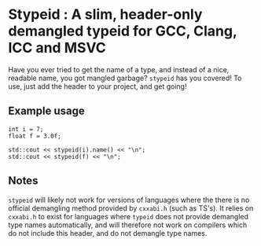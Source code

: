 # Stypeid : A slim, header-only demangled typeid for GCC, Clang, ICC and MSVC

Have you ever tried to get the name of a type, and instead of a nice, readable name, you got mangled garbage?
``stypeid`` has you covered! To use, just add the header to your project, and get going!

## Example usage

```
int i = 7;
float f = 3.0f;

std::cout << stypeid(i).name() << "\n";
std::cout << stypeid(f) << "\n";
```

## Notes

``stypeid`` will likely not work for versions of languages where the there is no official demangling method provided by ``cxxabi.h`` (such as TS's).
It relies on ``cxxabi.h`` to exist for languages where ``typeid`` does not provide demangled type names automatically, 
and will therefore not work on compilers which do not include this header, and do not demangle type names.
